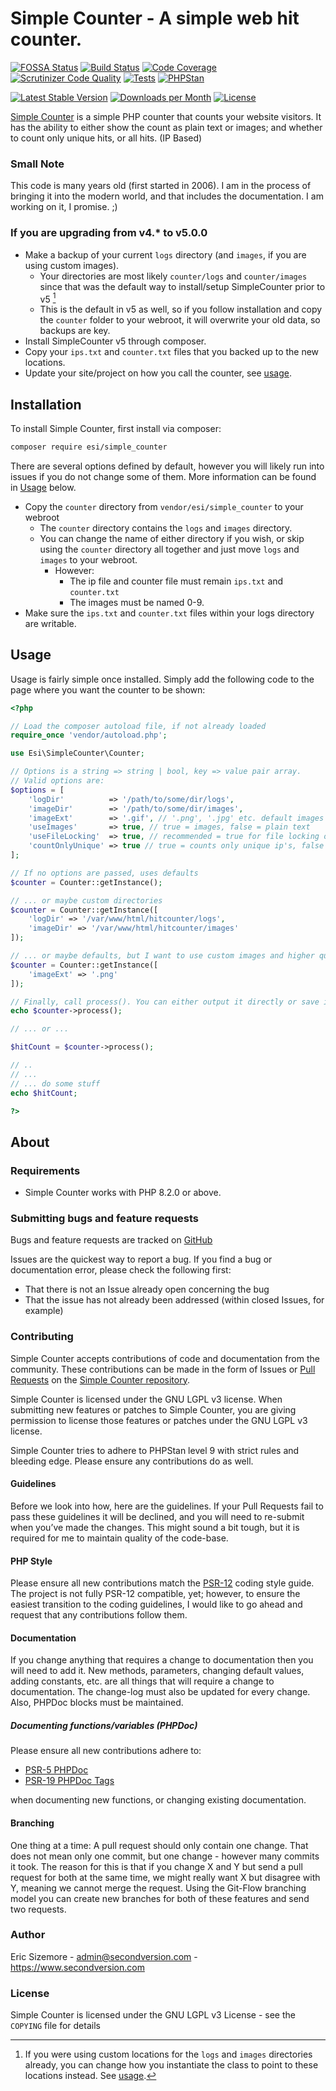 # Simple Counter - A simple web hit counter.

[![FOSSA Status](https://app.fossa.com/api/projects/git%2Bgithub.com%2Fericsizemore%2Fsimple_counter.svg?type=shield)](https://app.fossa.com/projects/git%2Bgithub.com%2Fericsizemore%2Fsimple_counter?ref=badge_shield)
[![Build Status](https://scrutinizer-ci.com/g/ericsizemore/simple_counter/badges/build.png?b=master)](https://scrutinizer-ci.com/g/ericsizemore/simple_counter/build-status/master)
[![Code Coverage](https://scrutinizer-ci.com/g/ericsizemore/simple_counter/badges/coverage.png?b=master)](https://scrutinizer-ci.com/g/ericsizemore/simple_counter/?branch=master)
[![Scrutinizer Code Quality](https://scrutinizer-ci.com/g/ericsizemore/simple_counter/badges/quality-score.png?b=master)](https://scrutinizer-ci.com/g/ericsizemore/simple_counter/?branch=master)
[![Tests](https://github.com/ericsizemore/simple_counter/actions/workflows/tests.yml/badge.svg)](https://github.com/ericsizemore/simple_counter/actions/workflows/tests.yml)
[![PHPStan](https://github.com/ericsizemore/simple_counter/actions/workflows/main.yml/badge.svg)](https://github.com/ericsizemore/simple_counter/actions/workflows/main.yml)

[![Latest Stable Version](https://img.shields.io/packagist/v/esi/simple_counter.svg)](https://packagist.org/packages/esi/simple_counter)
[![Downloads per Month](https://img.shields.io/packagist/dm/esi/simple_counter.svg)](https://packagist.org/packages/esi/simple_counter)
[![License](https://img.shields.io/packagist/l/esi/simple_counter.svg)](https://packagist.org/packages/esi/simple_counter)

[Simple Counter](http://github.com/ericsizemore/simple_counter/) is a simple PHP counter that counts your website visitors. It has the ability to 
either show the count as plain text or images; and whether to count only unique hits, or all hits. (IP Based)

### Small Note
This code is many years old (first started in 2006). I am in the process of bringing it into the modern world, and that includes the 
documentation. I am working on it, I promise. ;)

### If you are upgrading from v4.* to v5.0.0

* Make a backup of your current `logs` directory (and `images`, if you are using custom images).
  * Your directories are most likely `counter/logs` and `counter/images` since that was the default way to install/setup SimpleCounter prior to v5 [^1]
  * This is the default in v5 as well, so if you follow installation and copy the `counter` folder to your webroot, it will overwrite your old data, so backups are key. 
* Install SimpleCounter v5 through composer.
* Copy your `ips.txt` and `counter.txt` files that you backed up to the new locations.
* Update your site/project on how you call the counter, see [usage](#usage).

[^1]: If you were using custom locations for the `logs` and `images` directories already, you can change how you instantiate the class to point to these locations instead. See [usage](#usage).

## Installation

To install Simple Counter, first install via composer:

```bash
composer require esi/simple_counter
```

There are several options defined by default, however you will likely run into issues if you do not change some of them.
More information can be found in [Usage](#usage) below.

* Copy the `counter` directory from `vendor/esi/simple_counter` to your webroot
  * The `counter` directory contains the `logs` and `images` directory.
  * You can change the name of either directory if you wish, or skip using the `counter` directory all together and just move `logs` and `images` to your webroot.
    * However:
      * The ip file and counter file must remain `ips.txt` and `counter.txt`
      * The images must be named 0-9.
* Make sure the `ips.txt` and `counter.txt` files within your logs directory are writable.

## Usage
Usage is fairly simple once installed. Simply add the following code to the page where you want the counter to be shown:

```php
<?php

// Load the composer autoload file, if not already loaded
require_once 'vendor/autoload.php';

use Esi\SimpleCounter\Counter;

// Options is a string => string | bool, key => value pair array.
// Valid options are:
$options = [
    'logDir'          => '/path/to/some/dir/logs',
    'imageDir'        => '/path/to/some/dir/images',
    'imageExt'        => '.gif', // '.png', '.jpg' etc. default images are GIF images
    'useImages'       => true, // true = images, false = plain text
    'useFileLocking'  => true, // recommended = true for file locking on read/write operations for the log files
    'countOnlyUnique' => true // true = counts only unique ip's, false = counts all
];

// If no options are passed, uses defaults
$counter = Counter::getInstance();

// ... or maybe custom directories
$counter = Counter::getInstance([
    'logDir' => '/var/www/html/hitcounter/logs',
    'imageDir' => '/var/www/html/hitcounter/images'
]);

// ... or maybe defaults, but I want to use custom images and higher quality PNG images
$counter = Counter::getInstance([
    'imageExt' => '.png'
]);

// Finally, call process(). You can either output it directly or save it to a variable if needed
echo $counter->process();

// ... or ...

$hitCount = $counter->process();

// ..
// ...
// ... do some stuff
echo $hitCount;

?>
```

## About

### Requirements

- Simple Counter works with PHP 8.2.0 or above.

### Submitting bugs and feature requests

Bugs and feature requests are tracked on [GitHub](https://github.com/ericsizemore/simple_counter/issues)

Issues are the quickest way to report a bug. If you find a bug or documentation error, please check the following first:

* That there is not an Issue already open concerning the bug
* That the issue has not already been addressed (within closed Issues, for example)

### Contributing

Simple Counter accepts contributions of code and documentation from the community. These contributions can be made in the form of Issues or [Pull Requests](http://help.github.com/send-pull-requests/) on the [Simple Counter repository](https://github.com/ericsizemore/simple_counter).

Simple Counter is licensed under the GNU LGPL v3 license. When submitting new features or patches to Simple Counter, you are giving permission to license those features or patches under the GNU LGPL v3 license.

Simple Counter tries to adhere to PHPStan level 9 with strict rules and bleeding edge. Please ensure any 
contributions do as well.

#### Guidelines

Before we look into how, here are the guidelines. If your Pull Requests fail to pass these guidelines it will be declined, and you will need to re-submit when you’ve made the changes. This might sound a bit tough, but it is required for me to maintain quality of the code-base.

#### PHP Style

Please ensure all new contributions match the [PSR-12](https://www.php-fig.org/psr/psr-12/) coding style guide. The project is not fully PSR-12 compatible, yet; however, to ensure the easiest transition to the coding guidelines, I would like to go ahead and request that any contributions follow them.

#### Documentation

If you change anything that requires a change to documentation then you will need to add it. New methods, parameters, changing default values, adding constants, etc. are all things that will require a change to documentation. The change-log must also be updated for every change. Also, PHPDoc blocks must be maintained.

##### Documenting functions/variables (PHPDoc)

Please ensure all new contributions adhere to:
  * [PSR-5 PHPDoc](https://github.com/php-fig/fig-standards/blob/master/proposed/phpdoc.md)
  * [PSR-19 PHPDoc Tags](https://github.com/php-fig/fig-standards/blob/master/proposed/phpdoc-tags.md)

when documenting new functions, or changing existing documentation.

#### Branching

One thing at a time: A pull request should only contain one change. That does not mean only one commit, but one change - however many commits it took. The reason for this is that if you change X and Y but send a pull request for both at the same time, we might really want X but disagree with Y, meaning we cannot merge the request. Using the Git-Flow branching model you can create new branches for both of these features and send two requests.

### Author

Eric Sizemore - <admin@secondversion.com> - <https://www.secondversion.com>

### License

Simple Counter is licensed under the GNU LGPL v3 License - see the `COPYING` file for details
